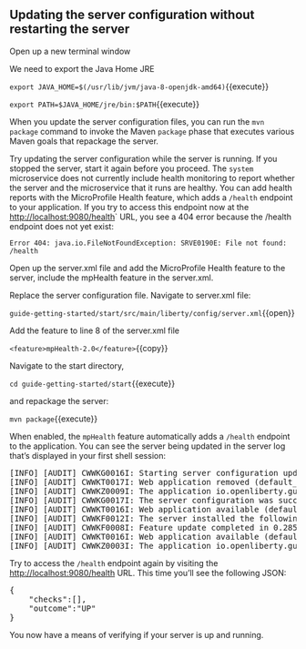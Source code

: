## Updating the server configuration without restarting the server

Open up a new terminal window

We need to export the Java Home JRE

`export JAVA_HOME=$(/usr/lib/jvm/java-8-openjdk-amd64)`{{execute}}

`export PATH=$JAVA_HOME/jre/bin:$PATH`{{execute}}

When you update the server configuration files, you can run the `mvn package` command to invoke the Maven `package` phase that executes various Maven goals that repackage the server.

Try updating the server configuration while the server is running. If you stopped the server, start it again before you proceed. The `system` microservice does not currently include health monitoring to report whether the server and the microservice that it runs are healthy. You can add health reports with the MicroProfile Health feature, which adds a `/health` endpoint to your application. If you try to access this endpoint now at the  <a href="https://[[HOST_SUBDOMAIN]]-9080-[[KATACODA_HOST]].environments.katacoda.com/health"> http://localhost:9080/health</a>` URL, you see a 404 error because the /health endpoint does not yet exist:

`Error 404: java.io.FileNotFoundException: SRVE0190E: File not found: /health`

Open up the server.xml file and add the MicroProfile Health feature to the server, include the mpHealth feature in the server.xml.

Replace the server configuration file. Navigate to server.xml file: 

`guide-getting-started/start/src/main/liberty/config/server.xml`{{open}}

Add the feature to line 8 of the server.xml file

`<feature>mpHealth-2.0</feature>`{{copy}}

Navigate to the start directory, 

`cd guide-getting-started/start`{{execute}}

and repackage the server:

`mvn package`{{execute}}

When enabled, the `mpHealth` feature automatically adds a `/health` endpoint to the application. You can see the server being updated in the server log that’s displayed in your first shell session:


<pre>
[INFO] [AUDIT] CWWKG0016I: Starting server configuration update.
[INFO] [AUDIT] CWWKT0017I: Web application removed (default_host): http://foo:9080/
[INFO] [AUDIT] CWWKZ0009I: The application io.openliberty.guides.getting-started has stopped successfully.
[INFO] [AUDIT] CWWKG0017I: The server configuration was successfully updated in 0.284 seconds.
[INFO] [AUDIT] CWWKT0016I: Web application available (default_host): http://foo:9080/health/
[INFO] [AUDIT] CWWKF0012I: The server installed the following features: [mpHealth-1.0].
[INFO] [AUDIT] CWWKF0008I: Feature update completed in 0.285 seconds.
[INFO] [AUDIT] CWWKT0016I: Web application available (default_host): http://foo:9080/
[INFO] [AUDIT] CWWKZ0003I: The application io.openliberty.guides.getting-started updated in 0.173 seconds.
</pre>


Try to access the `/health` endpoint again by visiting the <a href="https://[[HOST_SUBDOMAIN]]-9080-[[KATACODA_HOST]].environments.katacoda.com/health"> http://localhost:9080/health</a> URL. This time you’ll see the following JSON:

<pre>
{
    "checks":[],
    "outcome":"UP"
}
</pre>

You now have a means of verifying if your server is up and running.